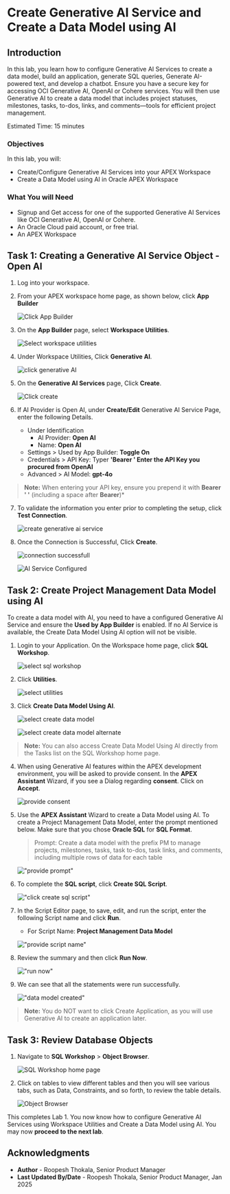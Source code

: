 # Create Generative AI Service and Create a Data Model using AI

## Introduction

In this lab, you learn how to configure Generative AI Services to create a data model, build an application, generate SQL queries, Generate AI-powered text, and develop a chatbot. Ensure you have a secure key for accessing OCI Generative AI, OpenAI or Cohere services. You will then use Generative AI to create a data model that includes project statuses, milestones, tasks, to-dos, links, and comments—tools for efficient project management.

Estimated Time: 15 minutes

### Objectives
In this lab, you will:
- Create/Configure Generative AI Services into your APEX Workspace
- Create a Data Model using AI in Oracle APEX Workspace

### What You will Need
- Signup and Get access for one of the supported Generative AI Services like OCI Generative AI, OpenAI or Cohere.
- An Oracle Cloud paid account, or free trial.
- An APEX Workspace

## Task 1: Creating a Generative AI Service Object - Open AI

1. Log into your workspace.

2. From your APEX workspace home page, as shown below, click **App Builder**

    ![Click App Builder](./images/click-app-builder.png " ")

3. On the **App Builder** page, select **Workspace Utilities**.

    ![Select workspace utilities](./images/select-workspace-utilities.png " ")

4. Under Workspace Utilities, Click **Generative AI**.

    ![click generative AI](./images/click-generative-ai.png " ")

5. On the **Generative AI Services** page, Click **Create**.

    ![Click create](./images/click-create.png " ")

6. If AI Provider is Open AI, under **Create/Edit** Generative AI Service Page, enter the following Details.
    - Under Identification
      - AI Provider: **Open AI**
      - Name: **Open AI**
    - Settings > Used by App Builder: **Toggle On**
    - Credentials > API Key: Typer **'Bearer ' Enter the API Key you procured from OpenAI**
    - Advanced > AI Model: **gpt-4o**
  
>**Note:** When entering your API key, ensure you prepend it with **Bearer ' '**  (including a space after **Bearer**)*

7. To validate the information you enter prior to completing the setup, click **Test Connection**.

    ![create generative ai service](./images/create-gen-ai-service.png " ")

8. Once the Connection is Successful, Click **Create**.

    ![connection successfull](./images/connection-successfull-create.png " ")

    ![AI Service Configured](./images/genai-service-created.png " ")

## Task 2: Create Project Management Data Model using AI

To create a data model with AI, you need to have a configured Generative AI Service and ensure the **Used by App Builder** is enabled. If no AI Service is available, the Create Data Model Using AI option will not be visible.

1. Login to your Application. On the Workspace home page, click **SQL Workshop**.

    ![select sql workshop](./images/select-sql-workshop.png " ")

2. Click **Utilities**.

    ![select utilities](./images/select-utilities.png " ")

3. Click **Create Data Model Using AI**.

    ![select create data model](./images/click-create-data-model-ai.png " ")

    ![select create data model alternate](./images/click-create-data-model.png " ")

>**Note:** You can also access Create Data Model Using AI directly from the Tasks list on the SQL Workshop home page.

4. When using Generative AI features within the APEX development environment, you will be asked to provide consent. In the **APEX Assistant** Wizard, if you see a Dialog regarding **consent**. Click on **Accept**.

    ![provide consent](./images/provide-consent.png " ")

5. Use the **APEX Assistant** Wizard to create a Data Model using AI. To create a Project Management Data Model, enter the prompt mentioned below. Make sure that you chose **Oracle SQL** for **SQL Format**.

    >Prompt:
    >Create a data model with the prefix PM to manage projects, milestones, tasks, task to-dos, task links, and comments, including multiple rows of data for each table

    !["provide prompt"](images/provide-prompt1.png "")

6. To complete the **SQL script**, click **Create SQL Script**.

    !["click create sql script"](images/click-create-sql-script.png "")

7. In the Script Editor page, to save, edit, and run the script, enter the following Script name and click **Run**.
      - For Script Name: **Project Management Data Model**

    !["provide script name"](images/provide-script-name.png "")

8. Review the summary and then click **Run Now**.

    !["run now"](images/run-now.png "")

9. We can see that all the statements were run successfully.

    !["data model created"](images/script-ran-sucess.png "")

>**Note:** You do NOT want to click Create Application, as you will use Generative AI to create an application later.

## Task 3: Review Database Objects

1. Navigate to **SQL Workshop** > **Object Browser**.

    ![SQL Workshop home page](./images/sql-workshop-navigate.png " ")

2. Click on tables to view different tables and then you will see various tabs, such as Data, Constraints, and so forth, to review the table details.

    ![Object Browser](./images/explore-tables.png " ")

This completes Lab 1. You now know how to configure Generative AI Services using Workspace Utilities and Create a Data Model using AI. You may now **proceed to the next lab**.

## Acknowledgments

- **Author** - Roopesh Thokala, Senior Product Manager
- **Last Updated By/Date** - Roopesh Thokala, Senior Product Manager, Jan 2025
